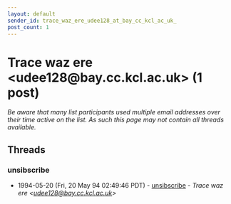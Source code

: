 ```yaml
---
layout: default
sender_id: trace_waz_ere_udee128_at_bay_cc_kcl_ac_uk_
post_count: 1
---
```


# Trace waz ere <udee128<span>@</span>bay.cc.kcl.ac.uk> (1 post)

_Be aware that many list participants used multiple email addresses over their time active on the list. As such this page may not contain all threads available._

## Threads

### unsibscribe
+ 1994-05-20 (Fri, 20 May 94 02:49:46 PDT) - [unsibscribe](/archive/1994/05/aa5298c730fcb2f7af0e489bc966e0c7da082079f0f587dd0b1bea6201e34bba) - _Trace waz ere \<udee128@bay.cc.kcl.ac.uk\>_

